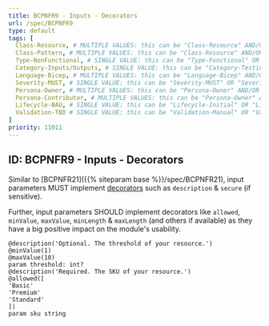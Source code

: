 ```yaml
---
title: BCPNFR9 - Inputs - Decorators
url: /spec/BCPNFR9
type: default
tags: [
  Class-Resource, # MULTIPLE VALUES: this can be "Class-Resource" AND/OR "Class-Pattern" AND/OR "Class-Utility"
  Class-Pattern, # MULTIPLE VALUES: this can be "Class-Resource" AND/OR "Class-Pattern" AND/OR "Class-Utility"
  Type-NonFunctional, # SINGLE VALUE: this can be "Type-Functional" OR "Type-NonFunctional"
  Category-Inputs/Outputs, # SINGLE VALUE: this can be "Category-Testing" OR "Category-Telemetry" OR "Category-Contribution/Support" OR "Category-Documentation" OR "Category-CodeStyle" OR "Category-Naming/Composition" OR "Category-Inputs/Outputs" OR "Category-Release/Publishing"
  Language-Bicep, # MULTIPLE VALUES: this can be "Language-Bicep" AND/OR "Language-Terraform"
  Severity-MUST, # SINGLE VALUE: this can be "Severity-MUST" OR "Severity-SHOULD" OR "Severity-MAY"
  Persona-Owner, # MULTIPLE VALUES: this can be "Persona-Owner" AND/OR "Persona-Contributor"
  Persona-Contributor, # MULTIPLE VALUES: this can be "Persona-Owner" AND/OR "Persona-Contributor"
  Lifecycle-BAU, # SINGLE VALUE: this can be "Lifecycle-Initial" OR "Lifecycle-BAU" OR "Lifecycle-EOL"
  Validation-TBD # SINGLE VALUE: this can be "Validation-Manual" OR "Validation-CI/Informational" OR "CI/Enforced"
]
priority: 11011
---
```


## ID: BCPNFR9 - Inputs - Decorators

Similar to [BCPNFR21]({{% siteparam base %}}/spec/BCPNFR21), input parameters MUST implement [decorators](https://learn.microsoft.com/en-us/azure/azure-resource-manager/bicep/parameters#use-decorators) such as `description` & `secure` (if sensitive).

Further, input parameters SHOULD implement decorators like `allowed`, `minValue`, `maxValue`, `minLength` & `maxLength` (and others if available) as they have a big positive impact on the module's usability.

```bicep
@description('Optional. The threshold of your resource.')
@minValue(1)
@maxValue(10)
param threshold: int?
@description('Required. The SKU of your resource.')
@allowed([
'Basic'
'Premium'
'Standard'
])
param sku string
```
